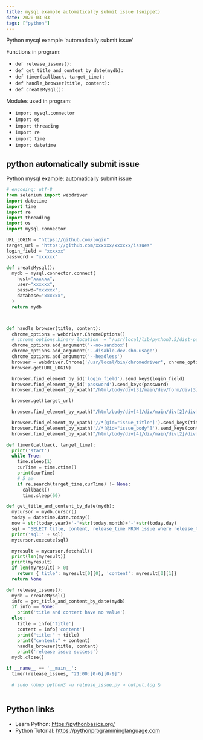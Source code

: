 ```yaml
---
title: mysql example automatically submit issue (snippet)
date: 2020-03-03
tags: ["python"]
---
```

Python mysql example 'automatically submit issue'

Functions in program: 
* `def release_issues():`
* `def get_title_and_content_by_date(mydb):`
* `def timer(callback, target_time):`
* `def handle_browser(title, content):`
* `def createMysql(): `

Modules used in program: 
* `import mysql.connector`
* `import os`
* `import threading`
* `import re`
* `import time`
* `import datetime`

## python automatically submit issue

Python mysql example: automatically submit issue

```python
# encoding: utf-8
from selenium import webdriver
import datetime
import time
import re
import threading
import os
import mysql.connector

URL_LOGIN = "https://github.com/login"
target_url = "https://github.com/xxxxxx/xxxxxx/issues"
login_field = "xxxxxx"
password = "xxxxxx"

def createMysql(): 
  mydb = mysql.connector.connect(
    host="xxxxxx",
    user="xxxxxx",
    passwd="xxxxxx",
    database="xxxxxx",
  )
  return mydb



def handle_browser(title, content):
  chrome_options = webdriver.ChromeOptions()
  # chrome_options.binary_location  = "/usr/local/lib/python3.5/dist-packages/selenium/webdriver/chrome"
  chrome_options.add_argument('--no-sandbox')
  chrome_options.add_argument('--disable-dev-shm-usage')
  chrome_options.add_argument('--headless')
  browser = webdriver.Chrome('/usr/local/bin/chromedriver', chrome_options=chrome_options)
  browser.get(URL_LOGIN)

  browser.find_element_by_id('login_field').send_keys(login_field)
  browser.find_element_by_id('password').send_keys(password)
  browser.find_element_by_xpath("/html/body/div[3]/main/div/form/div[3]/input[4]").click()

  browser.get(target_url)

  browser.find_element_by_xpath("/html/body/div[4]/div/main/div[2]/div[1]/div/div[1]/a").click()

  browser.find_element_by_xpath('//*[@id="issue_title"]').send_keys(title)
  browser.find_element_by_xpath('//*[@id="issue_body"]').send_keys(content)
  browser.find_element_by_xpath("/html/body/div[4]/div/main/div[2]/div[1]/div/form/div/div[1]/div/div/div[3]/button").click()

def timer(callback, target_time):
  print('start')
  while True:
    time.sleep(1)
    curTime = time.ctime()
    print(curTime)
    # 5 am
    if re.search(target_time,curTime) != None: 
      callback()
      time.sleep(60)

def get_title_and_content_by_date(mydb):
  mycursor = mydb.cursor()
  today = datetime.date.today()
  now = str(today.year)+'-'+str(today.month)+'-'+str(today.day)
  sql = "SELECT title, content, release_time FROM issue where release_time = "+"'"+now+"'"
  print('sql:' + sql)
  mycursor.execute(sql)

  myresult = mycursor.fetchall()
  print(len(myresult))
  print(myresult)
  if len(myresult) > 0:
    return {'title': myresult[0][0], 'content': myresult[0][1]}
  return None  

def release_issues():
  mydb = createMysql()
  info = get_title_and_content_by_date(mydb)
  if info == None:
    print('title and content have no value')
  else:
    title = info['title']
    content = info['content']
    print("title:" + title)
    print("content:" + content)
    handle_browser(title, content)
    print('release issue success')
  mydb.close()

if __name__ == '__main__':
  timer(release_issues, "21:00:[0-6][0-9]")

  # sudo nohup python3 -u release_issue.py > output.log &
  

```

## Python links

- Learn Python: https://pythonbasics.org/
- Python Tutorial: https://pythonprogramminglanguage.com
